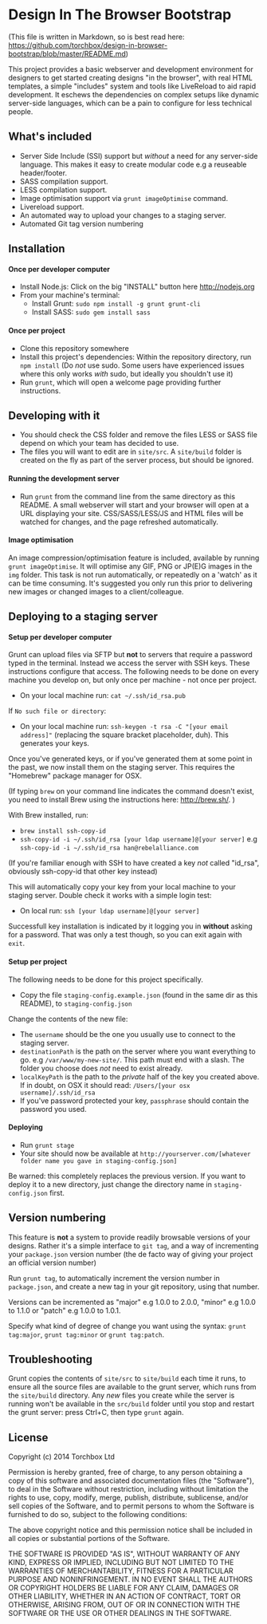 # Design In The Browser Bootstrap

(This file is written in Markdown, so is best read here: https://github.com/torchbox/design-in-browser-bootstrap/blob/master/README.md)

This project provides a basic webserver and development environment for designers to get started creating designs "in the browser", with real HTML templates, a simple "includes" system and tools like LiveReload to aid rapid development. It eschews the dependencies on complex setups like dynamic server-side languages, which can be a pain to configure for less technical people.


## What's included

* Server Side Include (SSI) support but *without* a need for any server-side language. This makes it easy to create modular code e.g a reuseable header/footer.
* SASS compilation support.
* LESS compilation support.
* Image optimisation support via `grunt imageOptimise` command.
* Livereload support.
* An automated way to upload your changes to a staging server.
* Automated Git tag version numbering

## Installation

#### Once per developer computer

* Install Node.js: Click on the big "INSTALL" button here http://nodejs.org
* From your machine's terminal:
  * Install Grunt: `sudo npm install -g grunt grunt-cli`
  * Install SASS: `sudo gem install sass`

#### Once per project

* Clone this repository somewhere
* Install this project's dependencies: Within the repository directory, run `npm install` (Do *not* use sudo. Some users have experienced issues where this only works *with* sudo, but ideally you shouldn't use it)
* Run `grunt`, which will open a welcome page providing further instructions.


## Developing with it

* You should check the CSS folder and remove the files LESS or SASS file depend on which your team has decided to use.
* The files you will want to edit are in `site/src`. A `site/build` folder is created on the fly as part of the server process, but should be ignored.


####  Running the development server

* Run `grunt` from the command line from the same directory as this README. A small webserver will start and your browser will open at a URL displaying your site. CSS/SASS/LESS/JS and HTML files will be watched for changes, and the page refreshed automatically.

#### Image optimisation

An image compression/optimisation feature is included, available by running `grunt imageOptimise`. It will optimise any GIF, PNG or JP(E)G images in the `img` folder. This task is not run automatically, or repeatedly on a 'watch' as it can be time consuming. It's suggested you only run this prior to delivering new images or changed images to a client/colleague.

## Deploying to a staging server

#### Setup per developer computer

Grunt can upload files via SFTP but **not** to servers that require a password typed in the terminal. Instead we access the server with SSH keys. These instructions configure that access. The following needs to be done on every machine you develop on, but only once per machine - not once per project.

* On your local machine run: `cat ~/.ssh/id_rsa.pub`

If `No such file or directory`:

* On your local machine run: `ssh-keygen -t rsa -C "[your email address]"` (replacing the square bracket placeholder, duh). This generates your keys.

Once you've generated keys, or if you've generated them at some point in the past, we now install them on the staging server. This requires the "Homebrew" package manager for OSX. 

(If typing `brew` on your command line indicates the command doesn't exist, you need to install Brew using the instructions here: http://brew.sh/. )

With Brew installed, run:

* `brew install ssh-copy-id`
* `ssh-copy-id -i ~/.ssh/id_rsa [your ldap username]@[your server]` e.g `ssh-copy-id -i ~/.ssh/id_rsa han@rebelalliance.com`

(If you're familiar enough with SSH to have created a key *not* called "id_rsa", obviously ssh-copy-id that other key instead)

This will automatically copy your key from your local machine to your staging server. Double check it works with a simple login test:

* On local run: `ssh [your ldap username]@[your server]`

Successfull key installation is indicated by it logging you in **without** asking for a password. That was only a test though, so you can exit again with `exit`.


#### Setup per project

The following needs to be done for this project specifically.

* Copy the file `staging-config.example.json` (found in the same dir as this README), to `staging-config.json`

Change the contents of the new file: 

* The `username` should be the one you usually use to connect to the staging server. 
* `destinationPath` is the path on the server where you want everything to go. e.g  `/var/www/my-new-site/`. This path must end with a slash. The folder you choose does *not* need to exist already.
* `localKeyPath` is the path to the *private* half of the key you created above. If in doubt, on OSX it should read: `/Users/[your osx username]/.ssh/id_rsa`
* If you've password protected your key, `passphrase` should contain the password you used.


#### Deploying

* Run `grunt stage`
* Your site should now be available at `http://yourserver.com/[whatever folder name you gave in staging-config.json]`

Be warned: this completely replaces the previous version. If you want to deploy it to a new directory, just change the directory name in `staging-config.json` first.


## Version numbering

This feature is **not** a system to provide readily browsable versions of your designs. Rather it's a simple interface to `git tag`, and a way of incrementing your `package.json` version number (the de facto way of giving your project an official version number)

Run `grunt tag`, to automatically increment the version number in `package.json`, and create a new tag in your git repository, using that  number.

Versions can be incremented as "major" e.g 1.0.0 to 2.0.0, "minor" e.g 1.0.0 to 1.1.0 or "patch" e.g 1.0.0 to 1.0.1. 

Specify what kind of degree of change you want using the syntax: `grunt tag:major`, `grunt tag:minor` or `grunt tag:patch`.


## Troubleshooting

Grunt copies the contents of `site/src` to `site/build` each time it runs, to ensure all the source files are available to the grunt server, which runs from the `site/build` directory. Any *new* files you create while the server is running won't be available in the `src/build` folder until you stop and restart the grunt server: press Ctrl+C, then type `grunt` again.


## License

Copyright (c) 2014 Torchbox Ltd

Permission is hereby granted, free of charge, to any person obtaining a copy
of this software and associated documentation files (the "Software"), to deal
in the Software without restriction, including without limitation the rights
to use, copy, modify, merge, publish, distribute, sublicense, and/or sell
copies of the Software, and to permit persons to whom the Software is
furnished to do so, subject to the following conditions:

The above copyright notice and this permission notice shall be included in all
copies or substantial portions of the Software.

THE SOFTWARE IS PROVIDED "AS IS", WITHOUT WARRANTY OF ANY KIND, EXPRESS OR
IMPLIED, INCLUDING BUT NOT LIMITED TO THE WARRANTIES OF MERCHANTABILITY,
FITNESS FOR A PARTICULAR PURPOSE AND NONINFRINGEMENT. IN NO EVENT SHALL THE
AUTHORS OR COPYRIGHT HOLDERS BE LIABLE FOR ANY CLAIM, DAMAGES OR OTHER
LIABILITY, WHETHER IN AN ACTION OF CONTRACT, TORT OR OTHERWISE, ARISING FROM,
OUT OF OR IN CONNECTION WITH THE SOFTWARE OR THE USE OR OTHER DEALINGS IN THE
SOFTWARE.
